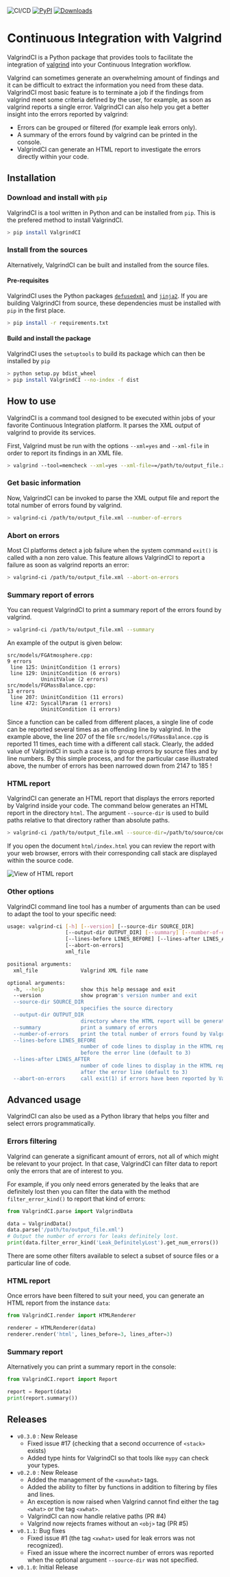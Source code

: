 ![CI/CD](https://github.com/bcoconni/ValgrindCI/workflows/Test%20&%20Deploy%20Python%20Package/badge.svg)
[![PyPI](https://img.shields.io/pypi/v/valgrindci)](https://pypi.org/project/ValgrindCI)
[![Downloads](https://pepy.tech/badge/valgrindci)](https://pepy.tech/project/valgrindci)

# Continuous Integration with Valgrind

ValgrindCI is a Python package that provides tools to facilitate the integration of [valgrind](https://valgrind.org/) into your Continuous Integration workflow.

Valgrind can sometimes generate an overwhelming amount of findings and it can be difficult to extract the information you need from these data. ValgrindCI most basic feature is to terminate a job if the findings from valgrind meet some criteria defined by the user, for example, as soon as valgrind reports a single error. ValgrindCI can also help you get a better insight into the errors reported by valgrind:

- Errors can be grouped or filtered (for example leak errors only).
- A summary of the errors found by valgrind can be printed in the console.
- ValgrindCI can generate an HTML report to investigate the errors directly within your code.

## Installation

### Download and install with `pip`

ValgrindCI is a tool written in Python and can be installed from `pip`. This is the prefered method to install ValgrindCI.

```bash
> pip install ValgrindCI
```

### Install from the sources

Alternatively, ValgrindCI can be built and installed from the source files.

#### Pre-requisites

ValgrindCI uses the Python packages [`defusedxml`](https://github.com/tiran/defusedxml) and [`jinja2`](https://palletsprojects.com/p/jinja/).
If you are building ValgrindCI from source, these dependencies must be installed with `pip` in the first place.

```bash
> pip install -r requirements.txt
```

#### Build and install the package

ValgrindCI uses the `setuptools` to build its package which can then be installed by `pip`

```bash
> python setup.py bdist_wheel
> pip install ValgrindCI --no-index -f dist
```

## How to use

ValgrindCI is a command tool designed to be executed within jobs of your favorite Continuous Integration platform. It parses the XML output of valgrind to provide its services.

First, Valgrind must be run with the options `--xml=yes` and `--xml-file` in order to report its findings in an XML file.

```bash
> valgrind --tool=memcheck --xml=yes --xml-file==/path/to/output_file.xml my_executable --options-of-my-executable
```

### Get basic information

Now, ValgrindCI can be invoked to parse the XML output file and report the total number of errors found by valgrind.

```bash
> valgrind-ci /path/to/output_file.xml --number-of-errors
```

### Abort on errors

Most CI platforms detect a job failure when the system command `exit()` is called with a non zero value. This feature allows ValgrindCI to report a failure as soon as valgrind reports an error:

```bash
> valgrind-ci /path/to/output_file.xml --abort-on-errors
```

### Summary report of errors

You can request ValgrindCI to print a summary report of the errors found by valgrind.

```bash
> valgrind-ci /path/to/output_file.xml --summary
```

An example of the output is given below:

```text
src/models/FGAtmosphere.cpp:
9 errors
 line 125: UninitCondition (1 errors)
 line 129: UninitCondition (6 errors)
           UninitValue (2 errors)
src/models/FGMassBalance.cpp:
13 errors
 line 207: UninitCondition (11 errors)
 line 472: SyscallParam (1 errors)
           UninitCondition (1 errors)
```

Since a function can be called from different places, a single line of code can be reported several times as an offending line by valgrind. In the example above, the line 207 of the file `src/models/FGMassBalance.cpp` is reported 11 times, each time with a different call stack. Clearly, the added value of ValgrindCI in such a case is to group errors by source files and by line numbers. By this simple process, and for the particular case illustrated above, the number of errors has been narrowed down from 2147 to 185 !

### HTML report

ValgrindCI can generate an HTML report that displays the errors reported by Valgrind inside your code. The command below generates an HTML report in the directory `html`. The argument `--source-dir` is used to build paths relative to that directory rather than absolute paths.

```bash
> valgrind-ci /path/to/output_file.xml --source-dir=/path/to/source/code --output-dir=html
```

If you open the document `html/index.html` you can review the report with your web browser, errors with their corresponding call stack are displayed within the source code.

![View of HTML report](https://github.com/bcoconni/ValgrindCI/raw/master/media/HTMLreport.png)

### Other options

ValgrindCI command line tool has a number of arguments than can be used to adapt the tool to your specific need:

```bash
usage: valgrind-ci [-h] [--version] [--source-dir SOURCE_DIR]
                   [--output-dir OUTPUT_DIR] [--summary] [--number-of-errors]
                   [--lines-before LINES_BEFORE] [--lines-after LINES_AFTER]
                   [--abort-on-errors]
                   xml_file

positional arguments:
  xml_file              Valgrind XML file name

optional arguments:
  -h, --help            show this help message and exit
  --version             show program's version number and exit
  --source-dir SOURCE_DIR
                        specifies the source directory
  --output-dir OUTPUT_DIR
                        directory where the HTML report will be generated
  --summary             print a summary of errors
  --number-of-errors    print the total number of errors found by Valgrind
  --lines-before LINES_BEFORE
                        number of code lines to display in the HTML report
                        before the error line (default to 3)
  --lines-after LINES_AFTER
                        number of code lines to display in the HTML report
                        after the error line (default to 3)
  --abort-on-errors     call exit(1) if errors have been reported by Valgrind
```

## Advanced usage

ValgrindCI can also be used as a Python library that helps you filter and select errors programmatically.

### Errors filtering

Valgrind can generate a significant amount of errors, not all of which might be relevant to your project. In that case, ValgrindCI can filter data to report only the errors that are of interest to you.

For example, if you only need errors generated by the leaks that are definitely lost then you can filter the data with the method `filter_error_kind()` to report that kind of errors:

```python
from ValgrindCI.parse import ValgrindData

data = ValgrindData()
data.parse('/path/to/output_file.xml')
# Output the number of errors for leaks definitely lost.
print(data.filter_error_kind('Leak_DefinitelyLost').get_num_errors()) 
```

There are some other filters available to select a subset of source files or a particular line of code.

### HTML report

Once errors have been filtered to suit your need, you can generate an HTML report from the instance `data`:

```python
from ValgrindCI.render import HTMLRenderer

renderer = HTMLRenderer(data)
renderer.render('html', lines_before=3, lines_after=3)
```

### Summary report

Alternatively you can print a summary report in the console:

```python
from ValgrindCI.report import Report

report = Report(data)
print(report.summary())
```

## Releases

- `v0.3.0` : New Release
  - Fixed issue #17 (checking that a second occurrence of `<stack>` exists)
  - Added type hints for ValgrindCI so that tools like `mypy` can check your types.
- `v0.2.0` : New Release
  - Added the management of the `<auxwhat>` tags.
  - Added the ability to filter by functions in addition to filtering by files
    and lines.
  - An exception is now raised when Valgrind cannot find either the tag `<what>`
    or the tag `<xwhat>`.
  - ValgrindCI can now handle relative paths (PR #4)
  - Valgrind now rejects frames without an `<obj>` tag (PR #5)
- `v0.1.1`: Bug fixes
  - Fixed issue #1 (the tag `<xwhat>` used for leak errors was not recognized).
  - Fixed an issue where the incorrect number of errors was reported when the optional argument `--source-dir` was not specified.
- `v0.1.0`: Initial Release
